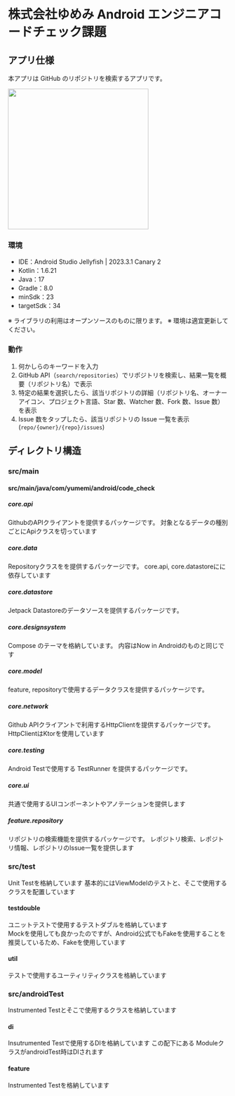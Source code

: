 # 株式会社ゆめみ Android エンジニアコードチェック課題

## アプリ仕様

本アプリは GitHub のリポジトリを検索するアプリです。

<img src="docs/app.webm" width="320">

### 環境
- IDE：Android Studio Jellyfish | 2023.3.1 Canary 2
- Kotlin：1.6.21
- Java：17
- Gradle：8.0
- minSdk：23
- targetSdk：34

※ ライブラリの利用はオープンソースのものに限ります。
※ 環境は適宜更新してください。

### 動作
1. 何かしらのキーワードを入力
2. GitHub API（`search/repositories`）でリポジトリを検索し、結果一覧を概要（リポジトリ名）で表示
3. 特定の結果を選択したら、該当リポジトリの詳細（リポジトリ名、オーナーアイコン、プロジェクト言語、Star 数、Watcher 数、Fork 数、Issue 数）を表示
4. Issue 数をタップしたら、該当リポジトリの Issue 一覧を表示(`repo/{owner}/{repo}/issues`)

## ディレクトリ構造
### src/main
#### src/main/java/com/yumemi/android/code_check
##### core.api
GithubのAPIクライアントを提供するパッケージです。
対象となるデータの種別ごとにApiクラスを切っています

##### core.data
Repositoryクラスをを提供するパッケージです。
core.api, core.datastoreにに依存しています

##### core.datastore
Jetpack Datastoreのデータソースを提供するパッケージです。

##### core.designsystem
Compose のテーマを格納しています。
内容はNow in Androidのものと同じです

##### core.model
feature, repositoryで使用するデータクラスを提供するパッケージです。

##### core.network
Github APIクライアントで利用するHttpClientを提供するパッケージです。
HttpClientはKtorを使用しています

##### core.testing
Android Testで使用する TestRunner を提供するパッケージです。

##### core.ui
共通で使用するUIコンポーネントやアノテーションを提供します

##### feature.repository
リポジトリの検索機能を提供するパッケージです。
レポジトリ検索、レポジトリ情報、レポジトリのIssue一覧を提供します

### src/test
Unit Testを格納しています
基本的にはViewModelのテストと、そこで使用するクラスを配置しています

#### testdouble
ユニットテストで使用するテストダブルを格納しています  
Mockを使用しても良かったのですが、Android公式でもFakeを使用することを推奨しているため、Fakeを使用しています

#### util
テストで使用するユーティリティクラスを格納しています

### src/androidTest
Instrumented Testとそこで使用するクラスを格納しています

#### di
Insutrumented Testで使用するDIを格納しています
この配下にある ModuleクラスがandroidTest時はDIされます

#### feature
Instrumented Testを格納しています
